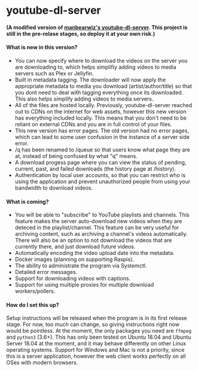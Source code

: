 # youtube-dl-server

#### (A modified version of [manbearwiz's youtube-dl-server](https://github.com/manbearwiz/youtube-dl-server). This project is still in the pre-relase stages, so deploy it at your own risk.)

#### What is new in this version?

- You can now specify where to download the videos on the server you are downloading to, which helps simplifiy adding videos to media servers such as Plex or Jellyfin.
- Built in metadata tagging. The downloader will now apply the appropriate metadata to media you download (artist/author/title) so that you dont need to deal with tagging everything once its downloaded. This also helps simplify adding videos to media servers.
- All of the files are hosted locally. Previously, youtube-dl-server reached out to CDNs on the internet for web assets, however this new version has everything included locally. This means that you don't need to be reliant on external CDNs and you are in full control of your files.
- This new version has error pages. The old version had no error pages, which can lead to some user confusion in the instance of a server side error.
- /q has been renamed to /queue so that users know what page they are at, instead of being confused by what "q" means.
- A download progess page where you can view the status of pending, current, past, and failed downloads (the history page at /history).
- Authentication by local user accounts, so that you can restrict who is using the application and prevent unauthorized people from using your bandwidth to download videos.

#### What is coming?

- You will be able to "subscribe" to YouTube playlists and channels. This feature makes the server auto-download new videos when they are deteced in the playlist/channel. This feature can be very useful for archiving content, such as archiving a channel's videos automatically. There will also be an option to not download the videos that are currently there, and just download future videos.
- Automatically encoding the video upload date into the metadata.
- Docker images (planning on supporting Raspis).
- The ability to administrate the program via Systemctl.
- Detailed error messages.
- Support for downloading videos with captions.
- Support for using multiple proxies for multiple download workers/pollers.

#### How do I set this up?

Setup instructions will be released when the program is in its first release stage. For now, too much can change, so giving instructions right now would be pointless. At the moment, the only packages you need are `ffmpeg` and `python3` (3.6+). This has only been tested on Ubuntu 18.04 and Ubuntu Server 18.04 at the moment, and it may behave differently on other Linux operating systems. Support for Windows and Mac is not a priority, since this is a server application, however the web client works perfectly on all OSes with modern browsers.